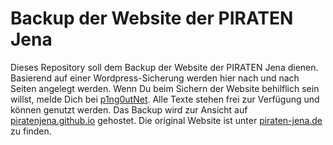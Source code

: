Backup der Website der PIRATEN Jena
===================================
Dieses Repository soll dem Backup der Website der PIRATEN Jena dienen.
Basierend auf einer Wordpress-Sicherung werden hier nach und nach Seiten
angelegt werden. Wenn Du beim Sichern der Website behilflich sein willst,
melde Dich bei [p1ng0utNet](https://github.com/p1ng0utNet). Alle Texte
stehen frei zur Verfügung und können genutzt werden. Das Backup wird zur 
Ansicht auf [piratenjena.github.io](https://piratenjena.github.io) gehostet.
Die original Website ist unter [piraten-jena.de][piratenjenade] zu finden.

[piratenjenade]: http://piraten-jena.de "Website der PIRATEN JENA"
